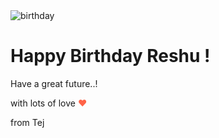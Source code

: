 <!DOCTYPE html>
<html lang="en">
<head>
  <meta charset="UTF-8">
  <meta name="viewport" content="width=device-width, initial-scale=1.0">
  <link rel="stylesheet" href="style.css">
  <link rel="preconnect" href="https://fonts.gstatic.com">
  <link rel="stylesheet" href="https://fonts.googleapis.com/css2?family=Open+Sans&display=swap">
  
</head>
<body>
  <div class="card">
    <img src="https://cdn.pixabay.com/photo/2020/10/06/21/54/cake-5633461__480.png" alt="birthday" class="birthday">
    <div class="text">
      <h1>Happy Birthday Reshu !</h1>
      <p>Have a great future..!</p>
      <div class="credit">with lots of love <span style="color:tomato">❤</span> </div>
<p> from Tej </p>    </div>
    <div class="space"></div>
  </div>
</body>
</html>
